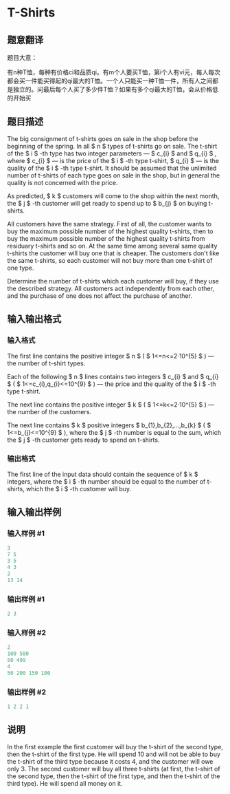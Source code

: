 # T-Shirts

## 题意翻译

题目大意：

有n种T恤，每种有价格ci和品质qi。有m个人要买T恤，第i个人有vi元，每人每次都会买一件能买得起的qi最大的T恤。一个人只能买一种T恤一件，所有人之间都是独立的。问最后每个人买了多少件T恤？如果有多个qi最大的T恤，会从价格低的开始买

## 题目描述

The big consignment of t-shirts goes on sale in the shop before the beginning of the spring. In all $ n $ types of t-shirts go on sale. The t-shirt of the $ i $ -th type has two integer parameters — $ c_{i} $ and $ q_{i} $ , where $ c_{i} $ — is the price of the $ i $ -th type t-shirt, $ q_{i} $ — is the quality of the $ i $ -th type t-shirt. It should be assumed that the unlimited number of t-shirts of each type goes on sale in the shop, but in general the quality is not concerned with the price.

As predicted, $ k $ customers will come to the shop within the next month, the $ j $ -th customer will get ready to spend up to $ b_{j} $ on buying t-shirts.

All customers have the same strategy. First of all, the customer wants to buy the maximum possible number of the highest quality t-shirts, then to buy the maximum possible number of the highest quality t-shirts from residuary t-shirts and so on. At the same time among several same quality t-shirts the customer will buy one that is cheaper. The customers don't like the same t-shirts, so each customer will not buy more than one t-shirt of one type.

Determine the number of t-shirts which each customer will buy, if they use the described strategy. All customers act independently from each other, and the purchase of one does not affect the purchase of another.

## 输入输出格式

### 输入格式

The first line contains the positive integer $ n $ ( $ 1<=n<=2·10^{5} $ ) — the number of t-shirt types.

Each of the following $ n $ lines contains two integers $ c_{i} $ and $ q_{i} $ ( $ 1<=c_{i},q_{i}<=10^{9} $ ) — the price and the quality of the $ i $ -th type t-shirt.

The next line contains the positive integer $ k $ ( $ 1<=k<=2·10^{5} $ ) — the number of the customers.

The next line contains $ k $ positive integers $ b_{1},b_{2},...,b_{k} $ ( $ 1<=b_{j}<=10^{9} $ ), where the $ j $ -th number is equal to the sum, which the $ j $ -th customer gets ready to spend on t-shirts.

### 输出格式

The first line of the input data should contain the sequence of $ k $ integers, where the $ i $ -th number should be equal to the number of t-shirts, which the $ i $ -th customer will buy.

## 输入输出样例

### 输入样例 #1

```cpp
3
7 5
3 5
4 3
2
13 14

```
### 输出样例 #1

```cpp
2 3 

```
### 输入样例 #2

```cpp
2
100 500
50 499
4
50 200 150 100

```
### 输出样例 #2

```cpp
1 2 2 1 

```
## 说明

In the first example the first customer will buy the t-shirt of the second type, then the t-shirt of the first type. He will spend 10 and will not be able to buy the t-shirt of the third type because it costs 4, and the customer will owe only 3. The second customer will buy all three t-shirts (at first, the t-shirt of the second type, then the t-shirt of the first type, and then the t-shirt of the third type). He will spend all money on it.

